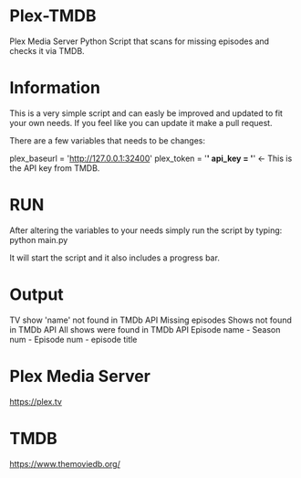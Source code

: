 # Plex-TMDB
Plex Media Server Python Script that scans for missing episodes and checks it via TMDB.

# Information
This is a very simple script and can easly be improved and updated to fit your own needs.
If you feel like you can update it make a pull request.

There are a few variables that needs to be changes:

plex_baseurl = 'http://127.0.0.1:32400'
plex_token = '******'
api_key = '******' <- This is the API key from TMDB.

# RUN
After altering the variables to your needs simply run the script by typing:
python main.py

It will start the script and it also includes a progress bar.

# Output
TV show 'name' not found in TMDb API
Missing episodes
Shows not found in TMDb API
All shows were found in TMDb API
Episode name - Season num - Episode num - episode title

# Plex Media Server
https://plex.tv

# TMDB
https://www.themoviedb.org/
